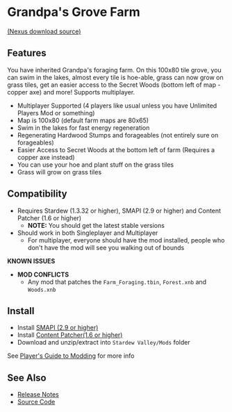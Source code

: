 # Grandpa's Grove Farm
[(Nexus download source)](https://www.nexusmods.com/stardewvalley/mods/2937)

## Features
You have inherited Grandpa's foraging farm. On this 100x80 tile grove, you can swim in the lakes, almost every tile is hoe-able, grass can now grow on grass tiles, 
get an easier access to the Secret Woods (bottom left of map - copper axe) and more! Supports multiplayer.

- Multiplayer Supported (4 players like usual unless you have Unlimited Players Mod or something)
- Map is 100x80 (default farm maps are 80x65)
- Swim in the lakes for fast energy regeneration
- Regenerating Hardwood Stumps and forageables (not entirely sure on forageables)
- Easier Access to Secret Woods at the bottom left of farm (Requires a copper axe instead)
- You can use your hoe and plant stuff on the grass tiles
- Grass will grow on grass tiles

## Compatibility
- Requires Stardew (1.3.32 or higher), SMAPI (2.9 or higher) and Content Patcher (1.6 or higher)
  - **NOTE:** You should get the latest stable versions
- Should work in both Singleplayer and Multiplayer
  - For multiplayer, everyone should have the mod installed, people who don't have the mod will see you walking out of bounds

**KNOWN ISSUES**
- **MOD CONFLICTS**
    - Any mod that patches the ```Farm_Foraging.tbin```, ```Forest.xnb``` and ```Woods.xnb```
## Install
- Install [SMAPI (2.9 or higher)](https://www.nexusmods.com/stardewvalley/mods/2400)
- Install [Content Patcher(1.6 or higher)](https://www.nexusmods.com/stardewvalley/mods/1915)
- Download and unzip/extract into ```Stardew Valley/Mods``` folder

See [Player's Guide to Modding](https://stardewvalleywiki.com/Modding:Player_Guide/Getting_Started) for more info

## See Also
- [Release Notes](https://github.com/JessebotX/StardewMods/blob/master/ContentPatcherMods/%5BCP%5D%20Grandpa's%20Grove%20Farm/changelog.md)
- [Source Code](https://github.com/JessebotX/StardewMods/tree/master/ContentPatcherMods/%5BCP%5D%20Grandpa's%20Grove%20Farm)